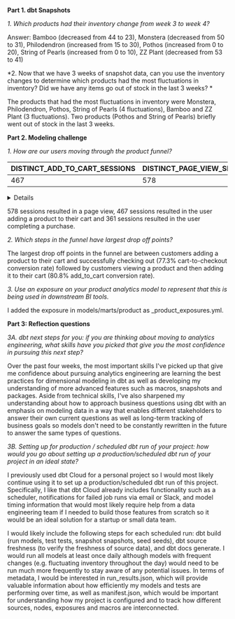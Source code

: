 **Part 1. dbt Snapshots**

*1. Which products had their inventory change from week 3 to week 4?*

Answer: Bamboo (decreased from 44 to 23), Monstera (decreased from 50 to 31), Philodendron (increased from 15 to 30), Pothos (increased from 0 to 20), String of Pearls (increased from 0 to 10), ZZ Plant (decreased from 53 to 41)

*2. Now that we have 3 weeks of snapshot data, can you use the inventory changes to determine which products had the most fluctuations in inventory? Did we have any items go out of stock in the last 3 weeks? *

The products that had the most fluctuations in inventory were Monstera, Philodendron, Pothos, String of Pearls (4 fluctuations), Bamboo and ZZ Plant (3 fluctuations). Two products (Pothos and String of Pearls) briefly went out of stock in the last 3 weeks.

**Part 2. Modeling challenge**

*1. How are our users moving through the product funnel?*

|DISTINCT_ADD_TO_CART_SESSIONS|DISTINCT_PAGE_VIEW_SESSIONS|DISTINCT_CHECKOUT_SESSIONS|ADD_TO_CART_RATE|CART_TO_CHECKOUT_RATE|OVERALL_CONVERSION_RATE|
|-----------------------------|---------------------------|--------------------------|----------------|---------------------|-----------------------|
|467                          |578                        |361                       |0.807958        |0.773019             |0.624567               |


<details>


```sql

with sessions_with_event_type as (
    select *
    from {{ ref('int_sessions_with_event_type') }}
)

, final as (
    select sum(add_to_cart_sessions) as distinct_add_to_cart_sessions
    , sum(page_view_sessions) as distinct_page_view_sessions
    , sum(checkout_sessions) as distinct_checkout_sessions
    , sum(add_to_cart_sessions) / sum(page_view_sessions) as add_to_cart_rate
    , sum(checkout_sessions) / sum(add_to_cart_sessions) as cart_to_checkout_rate
    , sum(checkout_sessions) / sum(page_view_sessions) as overall_conversion_rate
    from sessions_with_event_type
)

select * from final

```

</details>

578 sessions resulted in a page view, 467 sessions resulted in the user adding a product to their cart and 361 sessions resulted in the user completing a purchase.

*2. Which steps in the funnel have largest drop off points?*

The largest drop off points in the funnel are between customers adding a product to their cart and successfully checking out (77.3% cart-to-checkout conversion rate) followed by customers viewing a product and then adding it to their cart (80.8% add_to_cart conversion rate).

*3. Use an exposure on your product analytics model to represent that this is being used in downstream BI tools.*

I added the exposure in models/marts/product as _product_exposures.yml.

**Part 3: Reflection questions**

*3A. dbt next steps for you: if you are thinking about moving to analytics engineering, what skills have you picked that give you the most confidence in pursuing this next step?*

Over the past four weeks, the most important skills I've picked up that give me confidence about pursuing analytics engineering are learning the best practices for dimensional modeling in dbt as well as developing my understanding of more advanced features such as macros, snapshots and packages. Aside from technical skills, I've also sharpened my understanding about how to approach business questions using dbt with an emphasis on modeling data in a way that enables different stakeholders to answer their own current questions as well as long-term tracking of business goals so models don't need to be constantly rewritten in the future to answer the same types of questions.

*3B. Setting up for production / scheduled dbt run of your project: how would you go about setting up a production/scheduled dbt run of your project in an ideal state?*

I previously used dbt Cloud for a personal project so I would most likely continue using it to set up a production/scheduled dbt run of this project. Specifically, I like that dbt Cloud already includes functionality such as a scheduler, notifications for failed job runs via email or Slack, and model timing information that would most likely require help from a data engineering team if I needed to build those features from scratch so it would be an ideal solution for a startup or small data team.

I would likely include the following steps for each scheduled run: dbt build (run models, test tests, snapshot snapshots, seed seeds), dbt source freshness (to verify the freshness of source data), and dbt docs generate. I would run all models at least once daily although models with frequent changes (e.g. fluctuating inventory throughout the day) would need to be run much more frequently to stay aware of any potential issues. In terms of metadata, I would be interested in run_results.json, which will provide valuable information about how efficiently my models and tests are performing over time, as well as manifest.json, which would be important for understanding how my project is configured and to track how different sources, nodes, exposures and macros are interconnected.